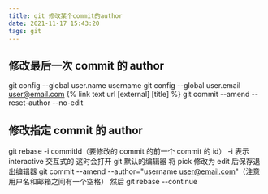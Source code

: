 ```yaml
---
title: git 修改某个commit的author
date: 2021-11-17 15:43:20
tags: git
---
```


## 修改最后一次 commit 的 author

git config --global user.name username
git config --global user.email user@email.com
{% link text url [external] [title] %}
git commit --amend --reset-author --no-edit

## 修改指定 commit 的 author

git rebase -i commitId（要修改的 commit 的前一个 commit 的 id）
-i 表示 interactive 交互式的
这时会打开 git 默认的编辑器
将 pick 修改为 edit 后保存退出编辑器
git commit --amend --author="username user@email.com"（注意用户名和邮箱之间有一个空格）
然后 git rebase --continue
